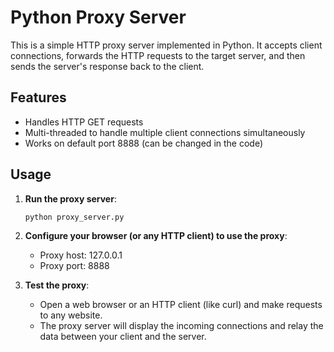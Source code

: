 # Python Proxy Server

This is a simple HTTP proxy server implemented in Python. It accepts client connections, forwards the HTTP requests to the target server, and then sends the server's response back to the client.

## Features
- Handles HTTP GET requests
- Multi-threaded to handle multiple client connections simultaneously
- Works on default port 8888 (can be changed in the code)

## Usage

1. **Run the proxy server**:
   ```bash
   python proxy_server.py

2. **Configure your browser (or any HTTP client) to use the proxy**:

   - Proxy host: 127.0.0.1
   - Proxy port: 8888

3. **Test the proxy**:

   - Open a web browser or an HTTP client (like curl) and make requests to any website.
   - The proxy server will display the incoming connections and relay the data between your client and the server.

